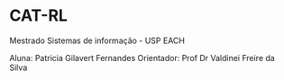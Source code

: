 # CAT-RL

Mestrado Sistemas de informação - USP EACH

Aluna: Patricia Gilavert Fernandes
Orientador: Prof Dr Valdinei Freire da Silva
